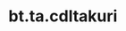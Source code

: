 <div itemscope itemtype="http://developers.google.com/ReferenceObject">
<meta itemprop="name" content="bt.ta.cdltakuri" />
<meta itemprop="path" content="Stable" />
</div>

# bt.ta.cdltakuri

<!-- Insert buttons and diff -->

<table class="tfo-notebook-buttons tfo-api nocontent" align="left">

</table>





<pre class="devsite-click-to-copy prettyprint lang-py tfo-signature-link">
<code>bt.ta.cdltakuri(
    *args, **kwargs
) -> np.array
</code></pre>



<!-- Placeholder for "Used in" -->
